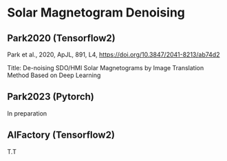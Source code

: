 # Solar Magnetogram Denoising

## Park2020 (Tensorflow2)

Park et al., 2020, ApJL, 891, L4, https://doi.org/10.3847/2041-8213/ab74d2

Title: De-noising SDO/HMI Solar Magnetograms by Image Translation Method Based on Deep Learning

## Park2023 (Pytorch)

In preparation

## AIFactory (Tensorflow2)

T.T
